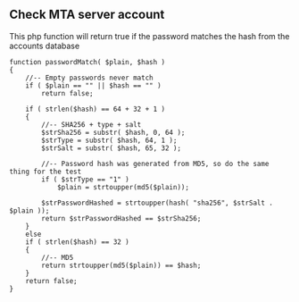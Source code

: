 Check MTA server account
------------------------

This php function will return true if the password matches the hash from the accounts database

    function passwordMatch( $plain, $hash )
    {
        //-- Empty passwords never match
        if ( $plain == "" || $hash == "" )
            return false;

        if ( strlen($hash) == 64 + 32 + 1 )
        {
            //-- SHA256 + type + salt
            $strSha256 = substr( $hash, 0, 64 );
            $strType = substr( $hash, 64, 1 );
            $strSalt = substr( $hash, 65, 32 );

            //-- Password hash was generated from MD5, so do the same thing for the test
            if ( $strType == "1" )
                $plain = strtoupper(md5($plain));

            $strPasswordHashed = strtoupper(hash( "sha256", $strSalt . $plain ));
            return $strPasswordHashed == $strSha256;
        }
        else
        if ( strlen($hash) == 32 )
        {
            //-- MD5
            return strtoupper(md5($plain)) == $hash;
        }
        return false;
    }
